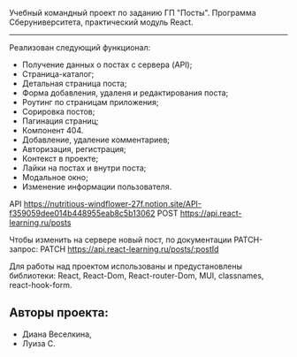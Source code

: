 Учебный командный проект по заданию ГП "Посты".
Программа Сберуниверситета, практический модуль React.

---

Реализован следующий функционал:

- Получение данных о постах с сервера (API);
- Страница-каталог;
- Детальная страница поста;
- Форма добавления, удаленя и редактирования поста;
- Роутинг по страницам приложения;
- Сорировка постов;
- Пагинация страниц;
- Компонент 404.
- Добавление, удаление комментариев;
- Авторизация, регистрация;
- Контекст в проекте;
- Лайки на постах и внутри поста;
- Модальное окно;
- Изменение информации пользователя.

API https://nutritious-windflower-27f.notion.site/API-f359059dee014b448955eab8c5b13062
POST https://api.react-learning.ru/posts

Чтобы изменить на сервере новый пост, по документации PATCH-запрос:
PATCH https://api.react-learning.ru/posts/:postId

Для работы над проектом использованы и предустановлены библиотеки:
React, React-Dom, React-router-Dom, MUI, classnames, react-hook-form.

## Авторы проекта:

- Диана Веселкина,
- Луиза С.
